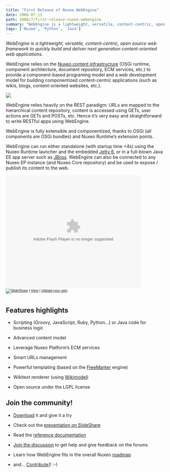 ```yaml
---
title: "First Release of Nuxeo WebEngine"
date: 2008-07-11
path: 2008/7/first-release-nuxeo-webengine
summary: "WebEngine is a lightweight, versatile, content-centric, open source web framework to quickly build and deliver next generation content-oriented web applications."
tags: ['Nuxeo', 'Python', 'Java']
---
```


<p><em>WebEngine is a lightweight, versatile, content-centric, open source web framework to quickly build and deliver next generation content-oriented web applications.</em></p>

<p>WebEngine relies on the <a href="http://www.nuxeo.org/">Nuxeo content infrastructure</a> (OSGi runtime, component architecture, document repository, ECM services, etc.) to provide a component-based programing model and a web development model for building componentized content-centric applications (such as wikis, blogs, content-oriented websites, etc.).</p>

<p><a href="http://doc.nuxeo.com/display/NXDOC/WebEngine+(JAX-RS)"><img norder="0" src="http://www.nuxeo.org/static/images/webengine-screenshot-small.png"></a></p>

<p>WebEngine relies heavily on the REST paradigm: URLs are mapped to the hierarchical content repository, content is accessed using GETs, user actions are GETs and POSTs, etc. Hence it&#8217;s very easy and straightforward to write RESTful apps using WebEngine.</p>

<p>WebEngine is fully extensible and componentized, thanks to OSGi (all components are OSGi bundles) and Nuxeo Runtime&#8217;s extension points.</p>

<p>WebEngine can run either standalone (with startup time &lt;4s) using the Nuxeo Runtime launcher and the embedded <a href="http://www.mortbay.org/jetty-6/">Jetty 6</a>, or in a full-blown Java EE app server such as <a href="http://www.jboss.org/">JBoss</a>. WebEngine can also be connected to any Nuxeo EP instance (and Nuxeo Core repository) and be used to expose / publish its content to the web.</p>

<div style="width:425px;text-align:left" id="__ss_496662"><object style="margin:0px" width="425" height="355"><param name="movie" value="http://static.slideshare.net/swf/ssplayer2.swf?doc=nuxeowebenginetechnicalbriefing-1215039688940196-9"><param name="allowFullScreen" value="true"><param name="allowScriptAccess" value="always"><embed src="http://static.slideshare.net/swf/ssplayer2.swf?doc=nuxeowebenginetechnicalbriefing-1215039688940196-9" type="application/x-shockwave-flash" allowscriptaccess="always" allowfullscreen="true" width="425" height="355"></embed></object><div style="font-size:11px;font-family:tahoma,arial;height:26px;padding-top:2px;"><a href="http://www.slideshare.net/?src=embed"><img src="http://static.slideshare.net/swf/logo_embd.png" style="border:0px none;margin-bottom:-5px" alt="SlideShare"></a> | <a href="http://www.slideshare.net/ebarroca/nuxeo-webengine-unveiled-496662?src=embed" title="View Nuxeo WebEngine unveiled on SlideShare">View</a> | <a href="http://www.slideshare.net/upload?src=embed">Upload your own</a></div></div>

## Features highlights

<ul><li><p>Scripting (Groovy, JavaScript, Ruby, Python&#8230;) or Java code for business logic</p></li>
<li><p>Advanced content model</p></li>
<li><p>Leverage Nuxeo Platform&#8217;s ECM services</p></li>
<li><p>Smart URLs management</p></li>
<li><p>Powerful templating (based on the <a href="http://freemarker.sourceforge.net/">FreeMarker</a> engine)</p></li>
<li><p>Wikitext renderer (using <a href="http://code.google.com/p/wikimodel">Wikimodel</a>)</p></li>
<li><p>Open source under the LGPL license</p></li>
</ul>

## Join the community!

<ul>
<li><p><a href="http://www.nuxeo.org/webengine/Download">Download</a> it and give it a try</p></li>
<li><p>Check out the <a href="http://www.slideshare.net/ebarroca/nuxeo-webengine-unveiled-496662">presentation on SlideShare</a></p></li>
<li><p>Read the <a href="http://doc.nuxeo.com/display/NXDOC/WebEngine+(JAX-RS)">reference documentation</a></p></li>
<li><p><a href="http://www.nuxeo.org/discussions/">Join the discussion</a> to get help and give feedback on the forums</p></li>
<li><p>Learn how WebEngine fits in the overall Nuxeo <a href="http://www.nuxeo.org/sections/about/roadmap/">roadmap</a></p></li>
<li><p>and&#8230; <a href="http://jira.nuxeo.org/browse/WEB">Contribute</a>]! :-)</p></li>
</ul>

